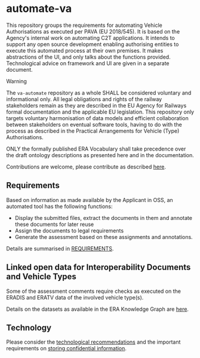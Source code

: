 # automate-va

This repository groups the requirements for automating Vehicle Authorisations as executed per PAVA (EU 2018/545). It is based on the Agency's internal work on automating C2T applications. It intends to support any open source development enabling authorising entities to execute this automated process at their own premises. It makes abstractions of the UI, and only talks about the functions provided. Technological advice on framework and UI are given in a separate document.

> [!WARNING]
> The `va-automate` repository as a whole SHALL be considered voluntary and informational only. All legal obligations and rights of the railway stakeholders remain as they are described in the EU Agency for Railways formal documentation and the applicable EU legislation. This repository only targets voluntary harmonisation of data models and efficient collaboration between stakeholders on eventual software tools, having to do with the process as described in the Practical Arrangements for Vehicle (Type) Authorisations.
>
> ONLY the formally published ERA Vocabulary shall take precedence over the draft ontology descriptions as presented here and in the documentation.
>
> Contributions are welcome, please contribute as described [here](https://github.com/Interoperable-data/ERA_vocabulary/blob/main/README.md).

## Requirements

Based on information as made available by the Applicant in OSS, an automated tool has the following functions:

- Display the submitted files, extract the documents in them and annotate these documents for later reuse
- Assign the documents to legal requirements
- Generate the assessment based on these assignments and annotations.

Details are summarised in [REQUIREMENTS](REQUIREMENTS.md).

## Linked open data for Interoperability Documents and Vehicle Types

Some of the assessment comments require checks as executed on the ERADIS and ERATV data of the involved vehicle type(s).

Details on the datasets as available in the ERA Knowledge Graph are [here](ERA_KG.md).

## Technology

Please consider the [technological recommendations](TECHNOLOGY.md) and the important requirements on [storing confidential information](STORAGE.md).
